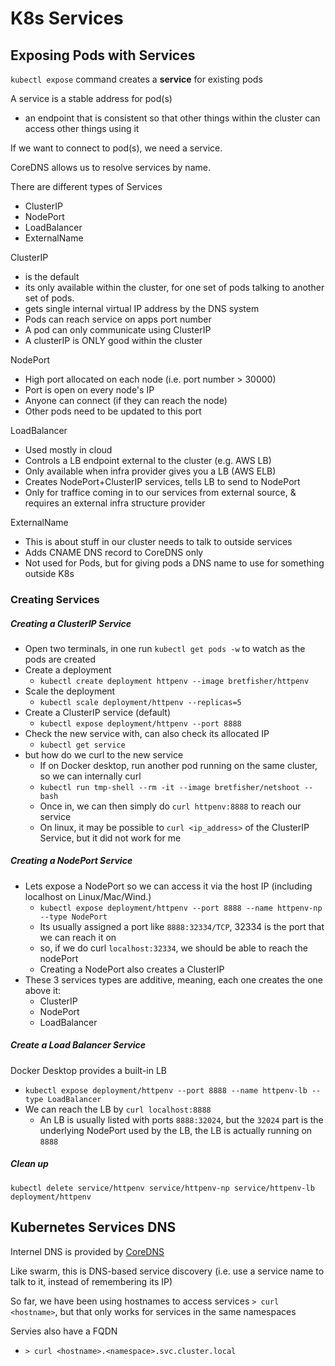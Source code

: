 # K8s Services

## Exposing Pods with Services

`kubectl expose` command creates a **service** for existing pods

A service is a stable address for pod(s)
- an endpoint that is consistent so that other things within the cluster can access other things using it

If we want to connect to pod(s), we need a service.

CoreDNS allows us to resolve services by name.

There are different types of Services
- ClusterIP
- NodePort
- LoadBalancer
- ExternalName

ClusterIP
- is the default
- its only available within the cluster, for one set of pods talking to another set of pods.
- gets single internal virtual IP address by the DNS system
- Pods can reach service on apps port number
- A pod can only communicate using ClusterIP
- A clusterIP is ONLY good within the cluster

NodePort
- High port allocated on each node (i.e. port number > 30000)
- Port is open on every node's IP
- Anyone can connect (if they can reach the node)
- Other pods need to be updated to this port

LoadBalancer
- Used mostly in cloud
- Controls a LB endpoint external to the cluster (e.g. AWS LB)
- Only available when infra provider gives you a LB (AWS ELB)
- Creates NodePort+ClusterIP services, tells LB to send to NodePort
- Only for traffice coming in to our services from external source, & requires an external infra structure provider

ExternalName
- This is about stuff in our cluster needs to talk to outside services
- Adds CNAME DNS record to CoreDNS only
- Not used for Pods, but for giving pods a DNS name to use for something outside K8s

### Creating Services

##### Creating a ClusterIP Service

- Open two terminals, in one run `kubectl get pods -w` to watch as the pods are created
- Create a deployment
    - `kubectl create deployment httpenv --image bretfisher/httpenv`
- Scale the deployment
    - `kubectl scale deployment/httpenv --replicas=5`
- Create a ClusterIP service (default)
    - `kubectl expose deployment/httpenv --port 8888`
- Check the new service with, can also check its allocated IP
    - `kubectl get service`
- but how do we curl to the new service
    - If on Docker desktop, run another pod running on the same cluster, so we can internally curl 
    - `kubectl run tmp-shell --rm -it --image bretfisher/netshoot -- bash`
    - Once in, we can then simply do `curl httpenv:8888` to reach our service
    - On linux, it may be possible to `curl <ip_address>` of the ClusterIP Service, but it did not work for me


##### Creating a NodePort Service

- Lets expose a NodePort so we can access it via the host IP (including localhost on Linux/Mac/Wind.)
    - `kubectl expose deployment/httpenv --port 8888 --name httpenv-np --type NodePort`
    - Its usually assigned a port like `8888:32334/TCP`, 32334 is the port that we can reach it on
    - so, if we do curl `localhost:32334`, we should be able to reach the nodePort
    - Creating a NodePort also creates a ClusterIP
- These 3 services types are additive, meaning, each one creates the one above it: 
    - ClusterIP
    - NodePort
    - LoadBalancer

##### Create a Load Balancer Service

Docker Desktop provides a built-in LB

- `kubectl expose deployment/httpenv --port 8888 --name httpenv-lb --type LoadBalancer`
- We can reach the LB by `curl localhost:8888`
    - An LB is usually listed with ports `8888:32024`, but the `32024` part is the underlying NodePort used by the LB, the LB is actually running on `8888`

##### Clean up

`kubectl delete service/httpenv service/httpenv-np service/httpenv-lb deployment/httpenv`


## Kubernetes Services DNS

Internel DNS is provided by [CoreDNS](https://github.com/coredns/coredns)

Like swarm, this is DNS-based service discovery (i.e. use a service name to talk to it, instead of remembering its IP)

So far, we have been using hostnames to access services `> curl <hostname>`, but that only works for services in the same namespaces

Servies also have a FQDN
- `> curl <hostname>.<namespace>.svc.cluster.local`